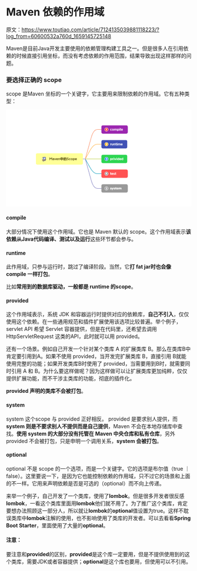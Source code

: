 # Maven 依赖的作用域

原文：https://www.toutiao.com/article/7124135039881118223/?log_from=60600532a760d_1659145725148



Maven是目前Java开发主要使用的依赖管理构建工具之一。但是很多人在引用依赖的时候直接引用坐标，而没有考虑依赖的作用范围，结果导致出现这样那样的问题。

### 要选择正确的 scope

scope 是Maven 坐标的一个关键字，它主要用来限制依赖的作用域。它有五种类型：

![1](./images/Scope/1.png)

#### compile

大部分情况下使用这个作用域。它也是 Maven 默认的 scope。这个作用域表示**该依赖从Java代码编译、测试以及运行**这些环节都会参与。

#### runtime

此作用域，只参与运行时，跳过了编译阶段。当然，它**打 fat jar时也会像 compile 一样打包**。

比如**常用到的数据库驱动，一般都是 runtime 的scope**。

#### provided

这个作用域表示，系统 JDK 和容器运行时提供对应的依赖库，**自己不引入**，仅仅使用这个依赖。在一些通用规范和插件扩展使用该选项比较普遍。举个例子，servlet API 希望 Servlet 容器提供，但是在代码里，还希望去调用 HttpServletRequest 这类的API，此时就可以用 provided。

还有一个场景。例如自己开发一个针对某个类库 A 的扩展类库 B。那么在类库B中肯定要引用到A。如果不使用 provided，当开发完扩展类库 B，直接引用 B就能使用完整的功能；如果开发类库B时使用了 provided，当需要用到B时，就需要同时引用 A 和 B。为什么要这样做呢？因为这样做可以让扩展类库更加纯粹，仅仅提供扩展功能，而不干涉主类库的功能，彻底的插件化。

**provided 声明的类库不会被打包**。

#### system

system 这个scope 与 provided 正好相反。 provided 是要求别人提供，而 **system 则是不要求别人不提供而是自己提供**，Maven 不会在本地存储库中查找。**使用 system 的大部分没有托管在 Maven 中央仓库和私有仓库**，另外 provided 不会被打包，只是申明一个调用关系，**system 会被打包**。

#### optional

optional 不是 scope 的一个选项，而是一个关键字。它的选项是布尔值（true ｜ false）。这里要说一下，是因为它也能控制依赖的作用域，只不过它的场景和上面的不一样。它用来声明依赖是否是可选的（optional）而不向上传递。

来举一个例子，自己开发了一个类库，使用了**lombok**。但是很多开发者很反感**lombok**，一看这个类库里面用**lombok**他们就不用了。为了推广这个类库，肯定要想办法照顾这一部分人，所以就让**lombok**的**optional**值设置为true。这样不耽误类库中**lombok**注解的使用，也不影响使用了类库的开发者。可以去看看**Spring Boot Starter**，里面使用了大量的**optional**。

#### 注意：

要注意和**provided**的区别，**provided**是这个库一定要用，但是不提供使用到的这个类库，需要JDK或者容器提供；**optional**是这个库也要用，但使用可以不引用。